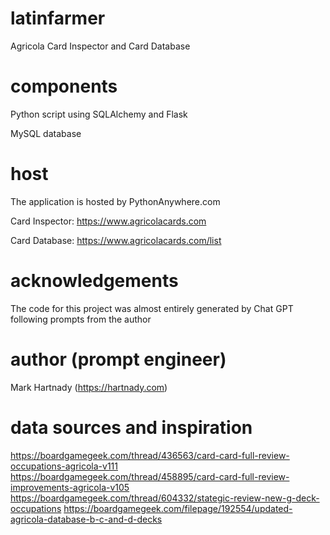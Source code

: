 # latinfarmer
Agricola Card Inspector and Card Database

# components
Python script using SQLAlchemy and Flask

MySQL database

# host
The application is hosted by PythonAnywhere.com

Card Inspector: https://www.agricolacards.com

Card Database: https://www.agricolacards.com/list

# acknowledgements
The code for this project was almost entirely generated by Chat GPT following prompts from the author

# author (prompt engineer)
Mark Hartnady (https://hartnady.com)

# data sources and inspiration
https://boardgamegeek.com/thread/436563/card-card-full-review-occupations-agricola-v111
https://boardgamegeek.com/thread/458895/card-card-full-review-improvements-agricola-v105
https://boardgamegeek.com/thread/604332/stategic-review-new-g-deck-occupations
https://boardgamegeek.com/filepage/192554/updated-agricola-database-b-c-and-d-decks

